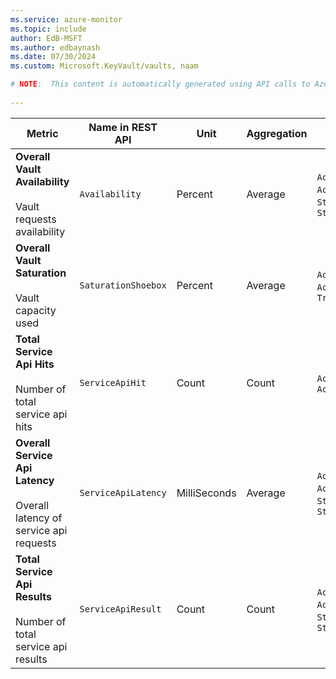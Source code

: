 ```yaml
---
ms.service: azure-monitor
ms.topic: include
author: EdB-MSFT
ms.author: edbaynash
ms.date: 07/30/2024
ms.custom: Microsoft.KeyVault/vaults, naam

# NOTE:  This content is automatically generated using API calls to Azure. Any edits made on these files will be overwritten in the next run of the script. 
 
---
```



|Metric|Name in REST API|Unit|Aggregation|Dimensions|Time Grains|DS Export|
|---|---|---|---|---|---|---|
|**Overall Vault Availability**<br><br>Vault requests availability |`Availability` |Percent |Average |`ActivityType`, `ActivityName`, `StatusCode`, `StatusCodeClass`|PT1M |Yes|
|**Overall Vault Saturation**<br><br>Vault capacity used |`SaturationShoebox` |Percent |Average |`ActivityType`, `ActivityName`, `TransactionType`|PT1M |No|
|**Total Service Api Hits**<br><br>Number of total service api hits |`ServiceApiHit` |Count |Count |`ActivityType`, `ActivityName`|PT1M |Yes|
|**Overall Service Api Latency**<br><br>Overall latency of service api requests |`ServiceApiLatency` |MilliSeconds |Average |`ActivityType`, `ActivityName`, `StatusCode`, `StatusCodeClass`|PT1M |Yes|
|**Total Service Api Results**<br><br>Number of total service api results |`ServiceApiResult` |Count |Count |`ActivityType`, `ActivityName`, `StatusCode`, `StatusCodeClass`|PT1M |Yes|